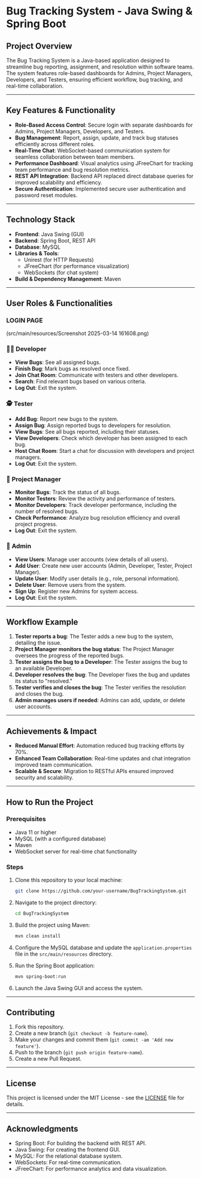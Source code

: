 # Bug Tracking System - Java Swing & Spring Boot

## Project Overview
The Bug Tracking System is a Java-based application designed to streamline bug reporting, assignment, and resolution within software teams. The system features role-based dashboards for Admins, Project Managers, Developers, and Testers, ensuring efficient workflow, bug tracking, and real-time collaboration.

---

## Key Features & Functionality

- **Role-Based Access Control**: Secure login with separate dashboards for Admins, Project Managers, Developers, and Testers.
- **Bug Management**: Report, assign, update, and track bug statuses efficiently across different roles.
- **Real-Time Chat**: WebSocket-based communication system for seamless collaboration between team members.
- **Performance Dashboard**: Visual analytics using JFreeChart for tracking team performance and bug resolution metrics.
- **REST API Integration**: Backend API replaced direct database queries for improved scalability and efficiency.
- **Secure Authentication**: Implemented secure user authentication and password reset modules.

---

## Technology Stack

- **Frontend**: Java Swing (GUI)
- **Backend**: Spring Boot, REST API
- **Database**: MySQL
- **Libraries & Tools**:
  - Unirest (for HTTP Requests)
  - JFreeChart (for performance visualization)
  - WebSockets (for chat system)
- **Build & Dependency Management**: Maven

---

## User Roles & Functionalities

### **LOGIN PAGE**
(src/main/resources/Screenshot 2025-03-14 161608.png)

### 👨‍💻 **Developer**
- **View Bugs**: See all assigned bugs.
- **Finish Bug**: Mark bugs as resolved once fixed.
- **Join Chat Room**: Communicate with testers and other developers.
- **Search**: Find relevant bugs based on various criteria.
- **Log Out**: Exit the system.

### 🕵️ **Tester**
- **Add Bug**: Report new bugs to the system.
- **Assign Bug**: Assign reported bugs to developers for resolution.
- **View Bugs**: See all bugs reported, including their statuses.
- **View Developers**: Check which developer has been assigned to each bug.
- **Host Chat Room**: Start a chat for discussion with developers and project managers.
- **Log Out**: Exit the system.

### 🤵 **Project Manager**
- **Monitor Bugs**: Track the status of all bugs.
- **Monitor Testers**: Review the activity and performance of testers.
- **Monitor Developers**: Track developer performance, including the number of resolved bugs.
- **Check Performance**: Analyze bug resolution efficiency and overall project progress.
- **Log Out**: Exit the system.

### 🦸 **Admin**
- **View Users**: Manage user accounts (view details of all users).
- **Add User**: Create new user accounts (Admin, Developer, Tester, Project Manager).
- **Update User**: Modify user details (e.g., role, personal information).
- **Delete User**: Remove users from the system.
- **Sign Up**: Register new Admins for system access.
- **Log Out**: Exit the system.

---

## Workflow Example

1. **Tester reports a bug**: The Tester adds a new bug to the system, detailing the issue.
2. **Project Manager monitors the bug status**: The Project Manager oversees the progress of the reported bugs.
3. **Tester assigns the bug to a Developer**: The Tester assigns the bug to an available Developer.
4. **Developer resolves the bug**: The Developer fixes the bug and updates its status to "resolved."
5. **Tester verifies and closes the bug**: The Tester verifies the resolution and closes the bug.
6. **Admin manages users if needed**: Admins can add, update, or delete user accounts.

---

## Achievements & Impact

- **Reduced Manual Effort**: Automation reduced bug tracking efforts by 70%.
- **Enhanced Team Collaboration**: Real-time updates and chat integration improved team communication.
- **Scalable & Secure**: Migration to RESTful APIs ensured improved security and scalability.

---

## How to Run the Project

### Prerequisites

- Java 11 or higher
- MySQL (with a configured database)
- Maven
- WebSocket server for real-time chat functionality

### Steps

1. Clone this repository to your local machine:
    ```bash
    git clone https://github.com/your-username/BugTrackingSystem.git
    ```
2. Navigate to the project directory:
    ```bash
    cd BugTrackingSystem
    ```
3. Build the project using Maven:
    ```bash
    mvn clean install
    ```
4. Configure the MySQL database and update the `application.properties` file in the `src/main/resources` directory.
5. Run the Spring Boot application:
    ```bash
    mvn spring-boot:run
    ```

6. Launch the Java Swing GUI and access the system.

---

## Contributing

1. Fork this repository.
2. Create a new branch (`git checkout -b feature-name`).
3. Make your changes and commit them (`git commit -am 'Add new feature'`).
4. Push to the branch (`git push origin feature-name`).
5. Create a new Pull Request.

---

## License

This project is licensed under the MIT License - see the [LICENSE](LICENSE) file for details.

---

## Acknowledgments

- Spring Boot: For building the backend with REST API.
- Java Swing: For creating the frontend GUI.
- MySQL: For the relational database system.
- WebSockets: For real-time communication.
- JFreeChart: For performance analytics and data visualization.

